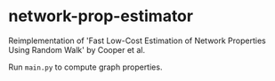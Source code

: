 # network-prop-estimator
Reimplementation of 'Fast Low-Cost Estimation of Network Properties Using Random Walk' by Cooper et al.

Run `main.py` to compute graph properties.
